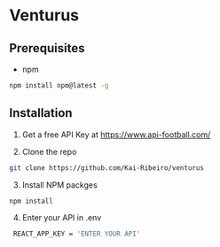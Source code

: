 # Venturus

## Prerequisites
- npm
````bash
npm install npm@latest -g 
````
## Installation

1. Get a free API Key at https://www.api-football.com/

2. Clone the repo
````bash
git clone https://github.com/Kai-Ribeiro/venturus
````

3. Install NPM packges
````bash
npm install
````
4. Enter your API in .env
````bash
 REACT_APP_KEY = 'ENTER YOUR API'
````
